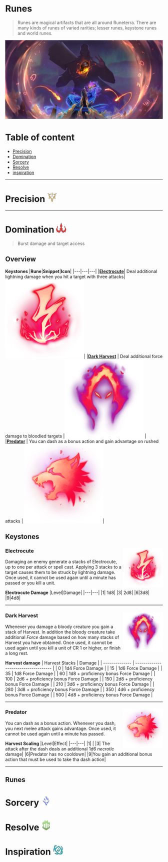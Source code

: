 # Runes
> Runes are magical artifacts that are all around Runeterra. There are many kinds of runes of varied rarities; lesser runes, keystone runes and world runes.

![](https://github.com/Sebastianhju/Runeterra-5e/blob/main/img-race/Worldrune.png)

# Table of content
- [Precision](https://github.com/Sebastianhju/Runeterra-5e/blob/main/Runes.md#precision)
- [Domination](https://github.com/Sebastianhju/Runeterra-5e/blob/main/Runes.md#Domination)
- [Sorcery](https://github.com/Sebastianhju/Runeterra-5e/blob/main/Runes.md#sorcery)
- [Resolve](https://github.com/Sebastianhju/Runeterra-5e/blob/main/Runes.md#Resolve)
- [inspiration](https://github.com/Sebastianhju/Runeterra-5e/blob/main/Runes.md#inspiration-)

---

# Precision ![](https://github.com/Sebastianhju/Runeterra-5e/blob/main/img-race/Runes-kopi/7201_Precision.png)

---

# Domination ![](https://github.com/Sebastianhju/Runeterra-5e/blob/main/img-race/Runes-kopi/7200_Domination.png)
> Burst damage and target access
## Overview
**Keystones**
|**Rune**|**Snippet**|**Icon**|
|---|---|---|
|**[Electrocute](https://github.com/Sebastianhju/Runeterra-5e/blob/main/Runes.md###Electrocute)**| Deal additional lightning damage when you hit a target with three attacks| <img src="https://github.com/Sebastianhju/Runeterra-5e/blob/main/img-runes/Domination/Electrocute.png" width=50% height=50%>|
|**[Dark Harvest](https://github.com/Sebastianhju/Runeterra-5e/blob/main/Runes.md###DarkHarvest)** | Deal additional force damage to bloodied targets  |<img src="https://github.com/Sebastianhju/Runeterra-5e/blob/main/img-runes/Domination/DarkHarvest.png" width=50% height=50%> |
|**[Predator](https://github.com/Sebastianhju/Runeterra-5e/blob/main/Runes.md###Predator)** | You can dash as a bonus action and gain advantage on rushed attacks | <img src="https://github.com/Sebastianhju/Runeterra-5e/blob/main/img-runes/Domination/Predator.png" width=50% height=50%>|

## Keystones
### Electrocute <img src="https://github.com/Sebastianhju/Runeterra-5e/blob/main/img-runes/Domination/Electrocute.png" Align=right width=25% height=25%>
Damaging an enemy generate a stacks of Electrocute, up to one per attack or spell cast. Applying 3 stacks to a target causes them to be struck by lightning damage.  Once used, it cannot be used again until a minute has passed or you kill a unit.

**Electrocute Damage**
|Level|Damage|
|---|---|
|1| 1d8|
|3| 2d8|
|6|3d8|
|9|4d8|

---
### Dark Harvest <img src="https://github.com/Sebastianhju/Runeterra-5e/blob/main/img-runes/Domination/DarkHarvest.png" Align=right width=25% height=25%>
Whenever you damage a bloody creature you gain a stack of Harvest. In addition the bloody creature take additional *Force* damage based on how many stacks of Harvest you have obtained. Once used, it cannot be used again until you kill a unit of CR 1 or higher, or finish a long rest. 

**Harvest damage**
| Harvest Stacks | Damage                               |
| -------------- | ------------------------------------ |
| 0              | 1d4 Force Damage                     |
| 15             | 1d6 Force Damage                     |
| 35             | 1d8 Force Damage                     |
| 60             | 1d8 + proficiency bonus Force Damage |
| 100            | 2d6 + proficiency bonus Force Damage |
| 150            | 2d8 + proficiency bonus Force Damage |
| 210            | 3d6 + proficiency bonus Force Damage |
| 280            | 3d8 + proficiency bonus Force Damage |
| 350            | 4d6 + proficiency bonus Force Damage |
| 500            | 4d8 + proficiency bonus Force Damage                                     |

---
### Predator <img src="https://github.com/Sebastianhju/Runeterra-5e/blob/main/img-runes/Domination/Predator.png" Align=right width=25% height=25%>
You can dash as a bonus action. Whenever you dash, you next melee attack gains advantage. Once used, it cannot be used again until a minute has passed.

**Harvest Scaling**
|Level|Effect|
|---|---|
|1| |
|3| The attack after the dash deals an additional 1d6 *necrotic* damage|
|6|Predator has no cooldown|
|9|You gain an additional bonus action that must be used to take tha dash action|

---
## Runes

# Sorcery ![](https://github.com/Sebastianhju/Runeterra-5e/blob/main/img-race/Runes-kopi/7202_Sorcery.png)

# Resolve ![](https://github.com/Sebastianhju/Runeterra-5e/blob/main/img-race/Runes-kopi/7204_Resolve.png)

# Inspiration ![](https://github.com/Sebastianhju/Runeterra-5e/blob/main/img-race/Runes-kopi/7203_Whimsy.png)

